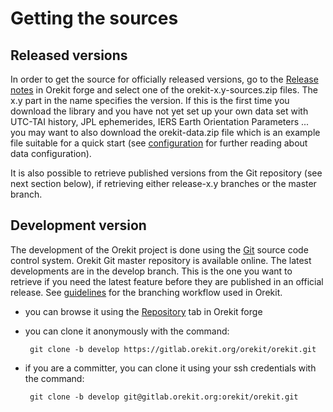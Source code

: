 <!--- Copyright 2002-2020 CS GROUP
  Licensed under the Apache License, Version 2.0 (the "License");
  you may not use this file except in compliance with the License.
  You may obtain a copy of the License at

    http://www.apache.org/licenses/LICENSE-2.0

  Unless required by applicable law or agreed to in writing, software
  distributed under the License is distributed on an "AS IS" BASIS,
  WITHOUT WARRANTIES OR CONDITIONS OF ANY KIND, either express or implied.
  See the License for the specific language governing permissions and
  limitations under the License.
-->

# Getting the sources

## Released versions

In order to get the source for officially released versions, go to the
[Release notes](https://gitlab.orekit.org/orekit/orekit/tags) in Orekit
forge and select one of the orekit-x.y-sources.zip files. The x.y part in the name
specifies the version. If this is the first time you download the library and
you have not yet set up your own data set with UTC-TAI history, JPL ephemerides,
IERS Earth Orientation Parameters ... you may want to also download the
orekit-data.zip file which is an example file suitable for a quick start (see
[configuration](./configuration.html) for further reading about data configuration).

It is also possible to retrieve published versions from the Git repository
(see next section below), if retrieving either release-x.y branches or the
master branch.

## Development version

The development of the Orekit project is done using the [Git](http://git-scm.com/)
source code control system. Orekit Git master repository is available online. The
latest developments are in the develop branch. This is the one you want to retrieve
if you need the latest feature before they are published in an official release.
See [guidelines](./guidelines.html) for the branching workflow used in Orekit.

 * you can browse it using the [Repository](https://gitlab.orekit.org/orekit/orekit/tree/develop)
    tab in Orekit forge

 * you can clone it anonymously with the command:

        git clone -b develop https://gitlab.orekit.org/orekit/orekit.git

 * if you are a committer, you can clone it using your ssh credentials with the command:

        git clone -b develop git@gitlab.orekit.org:orekit/orekit.git
